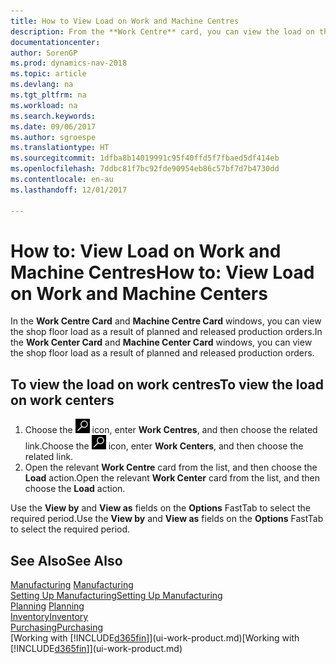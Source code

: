 ```yaml
---
title: How to View Load on Work and Machine Centres
description: From the **Work Centre** card, you can view the load on the work centres as a result of released production orders.
documentationcenter: 
author: SorenGP
ms.prod: dynamics-nav-2018
ms.topic: article
ms.devlang: na
ms.tgt_pltfrm: na
ms.workload: na
ms.search.keywords: 
ms.date: 09/06/2017
ms.author: sgroespe
ms.translationtype: HT
ms.sourcegitcommit: 1dfba8b14019991c95f40ffd5f7fbaed5df414eb
ms.openlocfilehash: 7ddbc81f7bc92fde90954eb86c57bf7d7b4730dd
ms.contentlocale: en-au
ms.lasthandoff: 12/01/2017

---
```

# <a name="how-to-view-load-on-work-and-machine-centers"></a><span data-ttu-id="14356-103">How to: View Load on Work and Machine Centres</span><span class="sxs-lookup"><span data-stu-id="14356-103">How to: View Load on Work and Machine Centers</span></span>
<span data-ttu-id="14356-104">In the **Work Centre Card** and **Machine Centre Card** windows, you can view the shop floor load as a result of planned and released production orders.</span><span class="sxs-lookup"><span data-stu-id="14356-104">In the **Work Center Card** and **Machine Center Card** windows, you can view the shop floor load as a result of planned and released production orders.</span></span>    

## <a name="to-view-the-load-on-work-centers"></a><span data-ttu-id="14356-105">To view the load on work centres</span><span class="sxs-lookup"><span data-stu-id="14356-105">To view the load on work centers</span></span>  
1.  <span data-ttu-id="14356-106">Choose the ![Search for Page or Report](media/ui-search/search_small.png "Search for Page or Report icon") icon, enter **Work Centres**, and then choose the related link.</span><span class="sxs-lookup"><span data-stu-id="14356-106">Choose the ![Search for Page or Report](media/ui-search/search_small.png "Search for Page or Report icon") icon, enter **Work Centers**, and then choose the related link.</span></span>  
2.  <span data-ttu-id="14356-107">Open the relevant **Work Centre** card from the list, and then choose the **Load** action.</span><span class="sxs-lookup"><span data-stu-id="14356-107">Open the relevant **Work Center** card from the list, and then choose the **Load** action.</span></span>  

<span data-ttu-id="14356-108">Use the **View by** and **View as** fields on the **Options** FastTab to select the required period.</span><span class="sxs-lookup"><span data-stu-id="14356-108">Use the **View by** and **View as** fields on the **Options** FastTab to select the required period.</span></span>  

## <a name="see-also"></a><span data-ttu-id="14356-109">See Also</span><span class="sxs-lookup"><span data-stu-id="14356-109">See Also</span></span>  
<span data-ttu-id="14356-110">[Manufacturing](production-manage-manufacturing.md)  </span><span class="sxs-lookup"><span data-stu-id="14356-110">[Manufacturing](production-manage-manufacturing.md)  </span></span>  
[<span data-ttu-id="14356-111">Setting Up Manufacturing</span><span class="sxs-lookup"><span data-stu-id="14356-111">Setting Up Manufacturing</span></span>](production-configure-production-processes.md)  
<span data-ttu-id="14356-112">[Planning](production-planning.md)    </span><span class="sxs-lookup"><span data-stu-id="14356-112">[Planning](production-planning.md)    </span></span>  
[<span data-ttu-id="14356-113">Inventory</span><span class="sxs-lookup"><span data-stu-id="14356-113">Inventory</span></span>](inventory-manage-inventory.md)  
[<span data-ttu-id="14356-114">Purchasing</span><span class="sxs-lookup"><span data-stu-id="14356-114">Purchasing</span></span>](purchasing-manage-purchasing.md)  
<span data-ttu-id="14356-115">[Working with [!INCLUDE[d365fin](includes/d365fin_md.md)]](ui-work-product.md)</span><span class="sxs-lookup"><span data-stu-id="14356-115">[Working with [!INCLUDE[d365fin](includes/d365fin_md.md)]](ui-work-product.md)</span></span>

